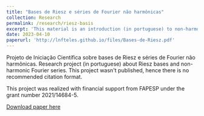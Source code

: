 ```yaml
---
title: "Bases de Riesz e séries de Fourier não harmônicas"
collection: Research
permalink: /research/riesz-basis
excerpt: 'This material is an introduction (in portuguese) to non-harmonic Fourier series.'
date: 2023-04-10
paperurl: 'http://lnfteles.github.io/files/Bases-de-Riesz.pdf'
---
```

Projeto de Iniciação Científica sobre bases de Riesz e séries de Fourier não harmônicas.
Research project (in portuguese) about Riesz bases and non-harmonic Fourier series. This project wasn't published, hence there is no recommended citation format.

This project was realized with financial support from FAPESP under the grant number 2021/14684-5.

[Download paper here](http://lnfteles.github.io/files/Bases-de-Riesz.pdf)

